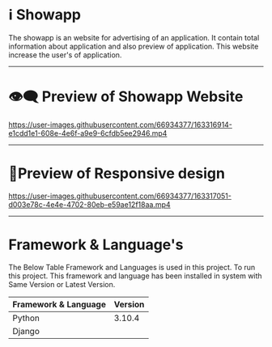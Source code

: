 # ℹ️ Showapp

The showapp is an website for advertising of an application. It contain total information about application 
and also preview of application. This website increase the user's of application.

---

# 👁️‍🗨️ Preview of Showapp Website

https://user-images.githubusercontent.com/66934377/163316914-e1cdd1e1-608e-4e6f-a9e9-6cfdb5ee2946.mp4

---

# 📱Preview of Responsive design 

https://user-images.githubusercontent.com/66934377/163317051-d003e78c-4e4e-4702-80eb-e59ae12f18aa.mp4

---

# Framework & Language's

The Below Table Framework and Languages is used in this project. To run this project. This framework and language has been installed in system with Same Version or
Latest Version.

| Framework & Language | Version |
| ------------- | ------------- |
| Python  | 3.10.4  |
| Django  |   |
